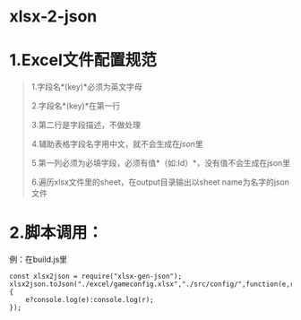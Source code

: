 # xlsx-2-json

# 1.Excel文件配置规范

>1.字段名*(key)*必须为英文字母
>
>2.字段名*(key)*在第一行
>
>3.第二行是字段描述，不做处理
>
>4.辅助表格字段名字用中文，就不会生成在*json*里
>
>5.第一列必须为必填字段，必须有值*（如:Id）*，没有值不会生成在json里
>
>6.遍历xlsx文件里的sheet，在output目录输出以sheet name为名字的json文件

# 2.脚本调用：
例：在build.js里
```
const xlsx2json = require("xlsx-gen-json");
xlsx2json.toJson("./excel/gameconfig.xlsx","./src/config/",function(e,r){
	e?console.log(e):console.log(r);
});
```
